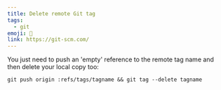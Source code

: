 ```yaml
---
title: Delete remote Git tag
tags:
  - git
emoji: 💾
link: https://git-scm.com/
---
```


You just need to push an 'empty' reference to the remote tag name and then delete your local copy too:

`git push origin :refs/tags/tagname && git tag --delete tagname`
